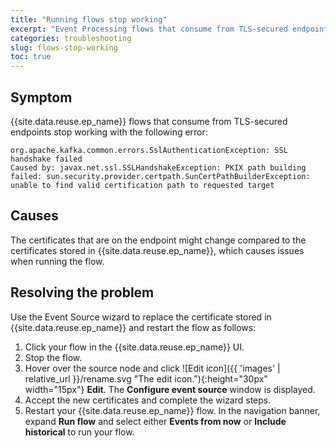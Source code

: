 ```yaml
---
title: "Running flows stop working"
excerpt: "Event Processing flows that consume from TLS-secured endpoints stop working."
categories: troubleshooting
slug: flows-stop-working
toc: true
---
```


## Symptom

{{site.data.reuse.ep_name}} flows that consume from TLS-secured endpoints stop working with the following error:

```
org.apache.kafka.common.errors.SslAuthenticationException: SSL handshake failed
Caused by: javax.net.ssl.SSLHandshakeException: PKIX path building failed: sun.security.provider.certpath.SunCertPathBuilderException: unable to find valid certification path to requested target
```

## Causes

The certificates that are on the endpoint might change compared to the certificates stored in {{site.data.reuse.ep_name}}, which causes issues when running the flow.

## Resolving the problem

Use the Event Source wizard to replace the certificate stored in {{site.data.reuse.ep_name}} and restart the flow as follows:

1. Click your flow in the {{site.data.reuse.ep_name}} UI.
2. Stop the flow.
2. Hover over the source node and click ![Edit icon]({{ 'images' | relative_url }}/rename.svg "The edit icon."){:height="30px" width="15px"} **Edit**. The **Configure event source** window is displayed.
5. Accept the new certificates and complete the wizard steps.
6. Restart your {{site.data.reuse.ep_name}} flow. In the navigation banner, expand **Run flow** and select either **Events from now** or **Include historical** to run your flow.

